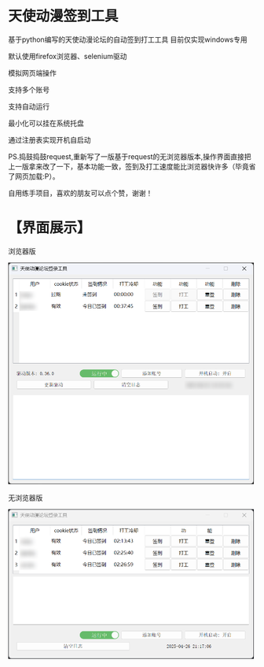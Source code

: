 # 天使动漫签到工具

基于python编写的天使动漫论坛的自动签到打工工具 目前仅实现windows专用

默认使用firefox浏览器、selenium驱动

模拟网页端操作

支持多个账号

支持自动运行

最小化可以挂在系统托盘

通过注册表实现开机自启动

PS.捣鼓捣鼓request,重新写了一版基于request的无浏览器版本,操作界面直接把上一版拿来改了一下，基本功能一致，签到及打工速度能比浏览器快许多（毕竟省了网页加载:P）。

自用练手项目，喜欢的朋友可以点个赞，谢谢！

# 【界面展示】
浏览器版

<img src="https://github.com/Rsshiki/tsdm_sign_tools/blob/master/picture/%E8%BF%90%E8%A1%8C%E7%95%8C%E9%9D%A2.png?raw=true" width="500px">


无浏览器版

<img src="https://github.com/Rsshiki/tsdm_sign_tools/blob/master/picture/%E6%97%A0%E6%B5%8F%E8%A7%88%E5%99%A8%E7%89%88%E7%95%8C%E9%9D%A2.png?raw=true" width="500px">
